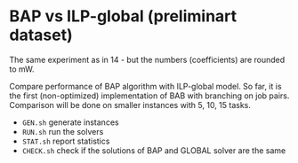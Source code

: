 
 # BAP vs ILP-global (preliminart dataset)

The same experiment as in 14 - but the numbers (coefficients) are rounded to mW. 

 Compare performance of BAP algorithm with ILP-global model.
 So far, it is the first (non-optimized) implementation of BAB with branching on job pairs.
 Comparison will be done on smaller instances with 5, 10, 15 tasks.
 
 - `GEN.sh` generate instances
 - `RUN.sh` run the solvers
 - `STAT.sh` report statistics
 - `CHECK.sh` check if the solutions of BAP and GLOBAL solver are the same
